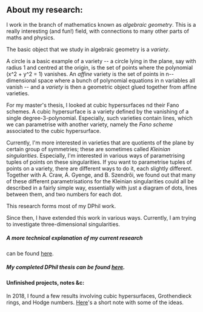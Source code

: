 ## About my research:

I work in the branch of mathematics known as *algebraic geometry*.
This is a really interesting (and fun!) field, with connections to many other parts of maths and physics.

The basic object that we study in algebraic geometry is a *variety*.

A circle is a basic example of a variety -- a circle lying in the plane, say with radius 1 and centred at the origin, is the set of points where the polynomial \(x^2 + y^2 = 1\) vanishes.
An *affine* variety is the set of points in n--dimensional space where a bunch of polynomial equations in n variables all vanish -- and a *variety* is then a geometric object glued together from affine varieties.

For my master's thesis, I looked at cubic hypersurfaces nd their Fano schemes. A cubic hypersurface is a variety defined by the vanishing of a single degree-3-polynomial. Especially, such varieties contain lines, which we can parametrise with another variety, namely the *Fano scheme* associated to the cubic hypersurface.

Currently, I'm more interested in varieties that are quotients of the plane by certain group of symmetries; these are sometimes called *Kleinian singularities*. Especially, I'm interested in various ways of parametrising tuples of points on these singularities. If you want to parametrise tuples of points on a variety, there are different ways to do it, each slightly different. Together with A. Craw, Á. Gyenge, and B. Szendrői, we found out that many of these different parametrisations for the Kleinian singularities could all be described in a fairly simple way, essentially with just a diagram of dots, lines between them, and two numbers for each dot.

This research forms most of my DPhil work.

Since then, I have extended this work in various ways. Currently, I am trying to investigate three-dimensional singularities.


##### A more technical explanation of my current research
can be found [here](https://sorengam.github.io/research_detailed).

##### My completed DPhil thesis can be found [here](DPhilThesis).

#### Unfinished projects, notes &c:

In 2018, I found a few results involving cubic hypersurfaces, Grothendieck rings, and Hodge numbers. [Here](researchGrotRing)'s a short note with some of the ideas.